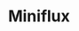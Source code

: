 ---
codehost: https://github.com/https://github.com/miniflux
logohandle: minifluxapp
sort: miniflux
title: Miniflux
website: https://miniflux.app/
---